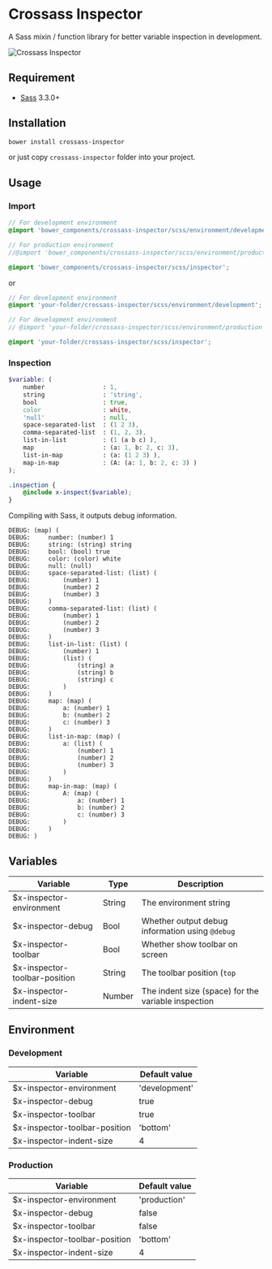 # Crossass Inspector

A Sass mixin / function library for better variable inspection in development.

![Crossass Inspector](http://raw.github.com/whizark/crossass-inspector/master/crossass-inspector.png)

## Requirement

* [Sass](http://sass-lang.com/) 3.3.0+

## Installation

```sh
bower install crossass-inspector
```

or just copy ```crossass-inspector``` folder into your project.

## Usage

### Import

```scss
// For development environment
@import 'bower_components/crossass-inspector/scss/environment/development';

// For production environment
//@import 'bower_components/crossass-inspector/scss/environment/production';

@import 'bower_components/crossass-inspector/scss/inspector';
```

or

```scss
// For development environment
@import 'your-folder/crossass-inspector/scss/environment/development';

// For development environment
// @import 'your-folder/crossass-inspector/scss/environment/production';

@import 'your-folder/crossass-inspector/scss/inspector';
```

### Inspection

```scss
$variable: (
    number                : 1,
    string                : 'string',
    bool                  : true,
    color                 : white,
    'null'                : null,
    space-separated-list  : (1 2 3),
    comma-separated-list  : (1, 2, 3),
    list-in-list          : (1 (a b c) ),
    map                   : (a: 1, b: 2, c: 3),
    list-in-map           : (a: (1 2 3) ),
    map-in-map            : (A: (a: 1, b: 2, c: 3) )
);

.inspection {
    @include x-inspect($variable);
}
```

Compiling with Sass, it outputs debug information.

```
DEBUG: (map) (
DEBUG:     number: (number) 1
DEBUG:     string: (string) string
DEBUG:     bool: (bool) true
DEBUG:     color: (color) white
DEBUG:     null: (null)
DEBUG:     space-separated-list: (list) (
DEBUG:         (number) 1
DEBUG:         (number) 2
DEBUG:         (number) 3
DEBUG:     )
DEBUG:     comma-separated-list: (list) (
DEBUG:         (number) 1
DEBUG:         (number) 2
DEBUG:         (number) 3
DEBUG:     )
DEBUG:     list-in-list: (list) (
DEBUG:         (number) 1
DEBUG:         (list) (
DEBUG:             (string) a
DEBUG:             (string) b
DEBUG:             (string) c
DEBUG:         )
DEBUG:     )
DEBUG:     map: (map) (
DEBUG:         a: (number) 1
DEBUG:         b: (number) 2
DEBUG:         c: (number) 3
DEBUG:     )
DEBUG:     list-in-map: (map) (
DEBUG:         a: (list) (
DEBUG:             (number) 1
DEBUG:             (number) 2
DEBUG:             (number) 3
DEBUG:         )
DEBUG:     )
DEBUG:     map-in-map: (map) (
DEBUG:         A: (map) (
DEBUG:             a: (number) 1
DEBUG:             b: (number) 2
DEBUG:             c: (number) 3
DEBUG:         )
DEBUG:     )
DEBUG: )
```

## Variables

Variable | Type | Description
--- | --- | ---
$x-inspector-environment | String | The environment string
$x-inspector-debug | Bool | Whether output debug information using ```@debug```
$x-inspector-toolbar | Bool | Whether show toolbar on screen
$x-inspector-toolbar-position | String | The toolbar position (```top``` | ```bottom```)
$x-inspector-indent-size | Number | The indent size (space) for the variable inspection

## Environment

### Development

Variable | Default value
--- | ---
$x-inspector-environment | 'development'
$x-inspector-debug | true
$x-inspector-toolbar | true
$x-inspector-toolbar-position | 'bottom'
$x-inspector-indent-size | 4

### Production

Variable | Default value
--- | ---
$x-inspector-environment | 'production'
$x-inspector-debug | false
$x-inspector-toolbar | false
$x-inspector-toolbar-position | 'bottom'
$x-inspector-indent-size | 4
